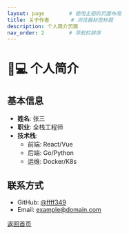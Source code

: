 ```yaml
---
layout: page        # 使用主题的页面布局
title: 关于作者       # 浏览器标签标题
description: 个人简介页面
nav_order: 2        # 导航栏排序
---
```


# 🧑💻 个人简介

## 基本信息
- **姓名**: 张三
- **职业**: 全栈工程师
- **技术栈**: 
  - 前端: React/Vue
  - 后端: Go/Python
  - 运维: Docker/K8s

## 联系方式
- GitHub: [@ffff349](https://github.com/ffff349)
- Email: example@domain.com

[返回首页](/)